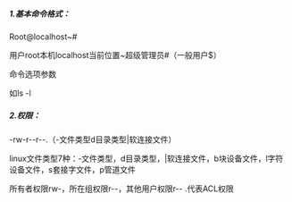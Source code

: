 ##### 1.基本命令格式：

Root@localhost~\#

用户root本机localhost当前位置~超级管理员\#（一般用户$）

命令选项参数

如ls -l

##### 2.权限：

-rw-r--r--.（-文件类型d目录类型\|软连接文件）

linux文件类型7种：-文件类型，d目录类型，\|软连接文件，b块设备文件，l字符设备文件，s套接字文件，p管道文件

所有者权限rw-，所在组权限r--，其他用户权限r-- .代表ACL权限

